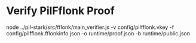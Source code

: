 # Verify PilFflonk Proof

node ../pil-stark/src/fflonk/main_verifier.js -v config/pilfflonk.vkey -f config/pilfflonk.fflonkinfo.json -o runtime/proof.json -b runtime/public.json  